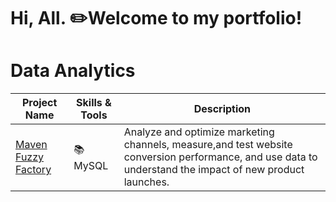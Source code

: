 # Hi, All. ✏️Welcome to my portfolio!

# Data Analytics
| Project Name | Skills & Tools | Description | 
|---|---|---|
|[Maven Fuzzy Factory](https:)|📚MySQL|Analyze and optimize marketing channels, measure,and test website conversion performance, and use data to understand the impact of new product launches.|
